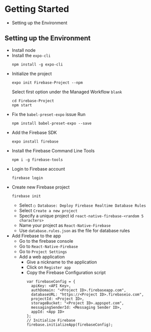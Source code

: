 # Getting Started

- Setting up the Environment
  
## Setting up the Environment

- Install node
- Install the `expo-cli`
  ```
  npm install -g expo-cli
  ```
- Initialize the project
  ```
  expo init Firebase-Project --npm
  ```
  Select first option under the Managed Workflow
  `blank`
  ```
  cd Firebase-Project
  npm start
  ```
- Fix the `babel-preset-expo` issue
  Run
  ```
  npm install babel-preset-expo --save
  ```
- Add the Firebase SDK
  ```
  expo install firebase
  ```
- Install the Firebase Command Line Tools
  ```
  npm i -g firebase-tools
  ```
- Login to Firebase account
  ```
  firebase login
  ```
- Create new Firebase project
  ```
  firebase init
  ```
  - Select `◯ Database: Deploy Firebase Realtime Database Rules`
  - Select `Create a new project`
  - Specify a unique project id `react-native-firebase-<random 5 characters>`
  - Name your project as `React-Native-Firebase`
  - Use `database.rules.json` as the file for database rules
- Add Firebase to the app
  - Go to the firebase console
  - Go to `React-Native-Firebase`
  - Go to `Project Settings`
  - Add a web application
    - Give a nickname to the application
    - Click on `Register app`
    - Copy the Firebase Configuration script
      ```
      var firebaseConfig = {
        apiKey: <API Key>,
        authDomain: "<Project ID>.firebaseapp.com",
        databaseURL: "https://<Project ID>.firebaseio.com",
        projectId: <Project ID>,
        storageBucket: "<Project ID>.appspot.com",
        messagingSenderId: <Messaging Sender ID>,
        appId: <App ID>
      };
      // Initialize Firebase
      firebase.initializeApp(firebaseConfig);
      ```
  
